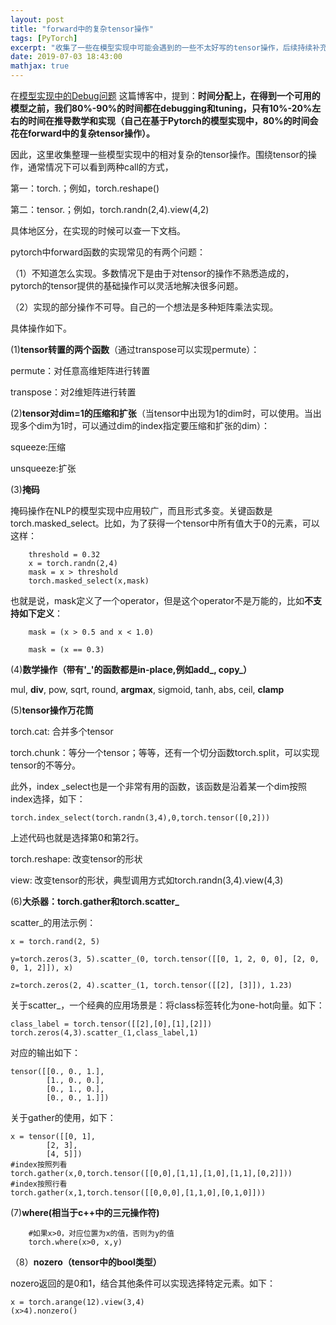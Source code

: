 ```yaml
---
layout: post
title: "forward中的复杂tensor操作"
tags: [PyTorch]
excerpt: "收集了一些在模型实现中可能会遇到的一些不太好写的tensor操作，后续持续补充中。"
date: 2019-07-03 18:43:00
mathjax: true
---
```


在[模型实现中的Debug问题](https://zhpmatrix.github.io/2019/06/30/model-debug-tips/)
这篇博客中，提到：**时间分配上，在得到一个可用的模型之前，我们80%-90%的时间都在debugging和tuning，只有10%-20%左右的时间在推导数学和实现（自己在基于Pytorch的模型实现中，80%的时间会花在forward中的复杂tensor操作）。**

因此，这里收集整理一些模型实现中的相对复杂的tensor操作。围绕tensor的操作，通常情况下可以看到两种call的方式，

第一：torch.；例如，torch.reshape()

第二：tensor.；例如，torch.randn(2,4).view(4,2)

具体地区分，在实现的时候可以查一下文档。

pytorch中forward函数的实现常见的有两个问题：

（1）不知道怎么实现。多数情况下是由于对tensor的操作不熟悉造成的，pytorch的tensor提供的基础操作可以灵活地解决很多问题。

（2）实现的部分操作不可导。自己的一个想法是多种矩阵乘法实现。

具体操作如下。

(1)**tensor转置的两个函数**（通过transpose可以实现permute）：

permute：对任意高维矩阵进行转置

transpose：对2维矩阵进行转置

(2)**tensor对dim=1的压缩和扩张**（当tensor中出现为1的dim时，可以使用。当出现多个dim为1时，可以通过dim的index指定要压缩和扩张的dim）：

squeeze:压缩

unsqueeze:扩张

(3)**掩码**

掩码操作在NLP的模型实现中应用较广，而且形式多变。关键函数是torch.masked\_select。比如，为了获得一个tensor中所有值大于0的元素，可以这样：

```
	threshold = 0.32
	x = torch.randn(2,4)
	mask = x > threshold
	torch.masked_select(x,mask)
```

也就是说，mask定义了一个operator，但是这个operator不是万能的，比如**不支持如下定义**：

```
	mask = (x > 0.5 and x < 1.0)
	
	mask = (x == 0.3)
```

(4)**数学操作（带有'_'的函数都是in-place,例如add\_, copy\_）**

mul, **div**, pow, sqrt, round, **argmax**, sigmoid, tanh, abs, ceil, **clamp**

(5)**tensor操作万花筒**

torch.cat: 合并多个tensor

torch.chunk：等分一个tensor；等等，还有一个切分函数torch.split，可以实现tensor的不等分。

此外，index
\_select也是一个非常有用的函数，该函数是沿着某一个dim按照index选择，如下：

```
torch.index_select(torch.randn(3,4),0,torch.tensor([0,2]))
```

上述代码也就是选择第0和第2行。

torch.reshape: 改变tensor的形状

view: 改变tensor的形状，典型调用方式如torch.randn(3,4).view(4,3)

(6)**大杀器：torch.gather和torch.scatter\_**

scatter\_的用法示例：

```
x = torch.rand(2, 5)

y=torch.zeros(3, 5).scatter_(0, torch.tensor([[0, 1, 2, 0, 0], [2, 0, 0, 1, 2]]), x)

z=torch.zeros(2, 4).scatter_(1, torch.tensor([[2], [3]]), 1.23)
```


关于scatter\_，一个经典的应用场景是：将class标签转化为one-hot向量。如下：

```
class_label = torch.tensor([[2],[0],[1],[2]])
torch.zeros(4,3).scatter_(1,class_label,1)
```
对应的输出如下：

```
tensor([[0., 0., 1.],
        [1., 0., 0.],
        [0., 1., 0.],
        [0., 0., 1.]])
```

关于gather的使用，如下：

```
x = tensor([[0, 1],
        [2, 3],
        [4, 5]])
#index按照列看
torch.gather(x,0,torch.tensor([[0,0],[1,1],[1,0],[1,1],[0,2]]))
#index按照行看
torch.gather(x,1,torch.tensor([[0,0,0],[1,1,0],[0,1,0]]))
```

(7)**where(相当于c++中的三元操作符)**

```
	#如果x>0，对应位置为x的值，否则为y的值
	torch.where(x>0, x,y)
```

（8）**nozero（tensor中的bool类型）**

nozero返回的是0和1，结合其他条件可以实现选择特定元素。如下：

```
x = torch.arange(12).view(3,4)
(x>4).nonzero()
```


 


 





